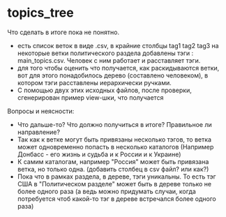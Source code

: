 # topics_tree

Что сделать в итоге пока не понятно.

- есть список веток в виде .csv, в крайние столбцы tag1 tag2 tag3 на некоторые ветки  политического раздела добавлены тэги  : main_topics.csv. Человек с ним работает и расставляет тэги.
- для того чтобы оценить что получается, как раскидываются ветки, вот для этого  понадобилось дерево (составлено человеком), в котором тэги расставлены иерархически ручками.
- С помощью двух этих исходных файлов, после проверки, сгенерирован пример view-шки, что получается

Вопросы и неясности:
- Что дальше-то? Что должно получиться в итоге? Правильное ли направление?
- Так как к ветке могут быть привязаны несколько тэгов, то ветка может одновременно попасть в несколько каталогов (Например Донбасс - его жизнь и судьба и к России и к Украине)
- К самим каталогам, например "Россия" может быть привязана ветка, но только одна. (добавить столбец в csv файл? или как?)
- Пока что в рамках раздела, в дереве, тэги уникальны. То есть тэг США в "Политическом разделе" может быть в дереве только  не более одного раза (а ведь можно придумать случаи, когда потребуется чтоб какой-то тэг в дереве встречался более одного раза)
